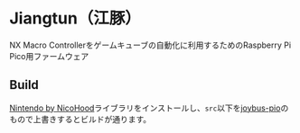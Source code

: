 # Jiangtun（江豚）

NX Macro Controllerをゲームキューブの自動化に利用するためのRaspberry Pi Pico用ファームウェア

## Build

[Nintendo by NicoHood](https://github.com/NicoHood/Nintendo)ライブラリをインストールし、`src`以下を[joybus-pio](https://github.com/mizuyoukanao/joybus-pio)のもので上書きするとビルドが通ります。
